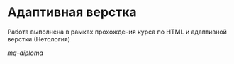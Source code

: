 # Адаптивная верстка

Работа выполнена в рамках прохождения курса по HTML и адаптивной верстки (Нетология)

*mq-diploma*
